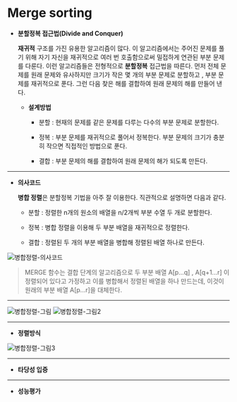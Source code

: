 # Merge sorting
- **분할정복 접근법(Divide and Conquer)**

    **재귀적** 구조를 가진 유용한 알고리즘이 많다. 이 알고리즘에서는 주어진 문제를 풀기 위해 자기 자신을 재귀적으로 여러 번 호출함으로써 밀접하게 연관된 부분 문제를 다룬다. 이런 알고리즘들은 전형적으로 **분할정복** 접근법을 따른다. 먼저 전체 문제를 원래 문제와 유사하지만 크기가 작은 몇 개의 부분 문제로 분할하고 , 부분 문제를 재귀적으로 푼다. 그런 다음 찾은 해를 결합하여 원래 문제의 해를 만들어 낸다.

  + **설계방법**
    - 분할 : 현재의 문제를 같은 문제를 다루는 다수의 부분 문제로 분할한다.
  
    - 정복 : 부분 문제를 재귀적으로 풀어서 정복한다. 부분 문제의 크기가 충분히 작으면 직접적인 방법으로 푼다.
  
    - 결합 : 부분 문제의 해를 결합하여 원래 문제의 해가 되도록 만든다.

----

- **의사코드**

   **병합 정렬**은 분할정복 기법을 아주 잘 이용한다. 직관적으로 설명하면 다음과 같다.
   
   - 분할 : 정렬한 n개의 원소의 배열을 n/2개씩 부분 수열 두 개로 분할한다.
   
   - 정복 : 병합 정렬을 이용해 두 부분 배열을 재귀적으로 정렬한다.
   
   - 결합 : 정렬된 두 개의 부분 배열을 병합해 정렬된 배열 하나로 만든다.
   

![병합정렬-의사코드](https://user-images.githubusercontent.com/70448161/92956042-2839a580-f4a1-11ea-8e34-8f6a53dfcc05.PNG)

> MERGE 함수는 결합 단계의 알고리즘으로 두 부분 배열 A[p...q] , A[q+1...r] 이 정렬되어 있다고 가정하고 이를 병합해서 정렬된 배열을 하나 만드는데, 이것이 원래의 부분 배열 A[p...r]을 대체한다.
---
![병합정렬-그림](https://user-images.githubusercontent.com/70448161/92956038-27087880-f4a1-11ea-93b1-d246f5153457.PNG)
![병합정렬-그림2](https://user-images.githubusercontent.com/70448161/92956041-2839a580-f4a1-11ea-93c2-6b929aee3026.PNG)


---

- **정렬방식**

![병합정렬-그림3](https://user-images.githubusercontent.com/70448161/92990451-a9338400-f517-11ea-868e-4b0a4336dda5.PNG)

---

- **타당성 입증**



---

- **성능평가**



